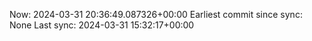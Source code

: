 Now: 2024-03-31 20:36:49.087326+00:00 Earliest commit since sync: None Last sync: 2024-03-31 15:32:17+00:00
